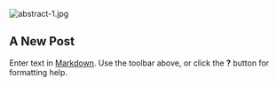 ![abstract-1.jpg]({{site.baseurl}}/images/abstract-1.jpg)
## A New Post

Enter text in [Markdown](http://daringfireball.net/projects/markdown/). Use the toolbar above, or click the **?** button for formatting help.
